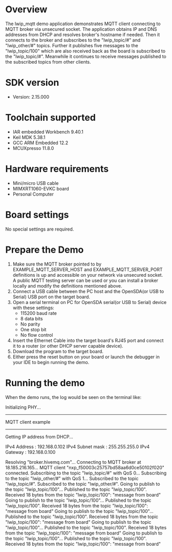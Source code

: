 Overview
========

The lwip_mqtt demo application demonstrates MQTT client connecting to MQTT broker via unsecured socket.
The application obtains IP and DNS addresses from DHCP and resolves broker's hostname if needed.
Then it connects to the broker and subscribes to the "lwip_topic/#" and "lwip_other/#" topics.
Further it publishes five messages to the "lwip_topic/100" which are also received back
as the board is subscribed to the "lwip_topic/#".
Meanwhile it continues to receive messages published to the subscribed topics from other clients.


SDK version
===========
- Version: 2.15.000

Toolchain supported
===================
- IAR embedded Workbench  9.40.1
- Keil MDK  5.38.1
- GCC ARM Embedded  12.2
- MCUXpresso  11.8.0

Hardware requirements
=====================
- Mini/micro USB cable
- MIMXRT1060-EVKC board
- Personal Computer

Board settings
==============
No special settings are required.

Prepare the Demo
================
1.  Make sure the MQTT broker pointed to by EXAMPLE_MQTT_SERVER_HOST and EXAMPLE_MQTT_SERVER_PORT definitions
    is up and accessible on your network via unsecured socket. A public MQTT testing server can be used
    or you can install a broker locally and modify the definitions mentioned above.
2.  Connect a USB cable between the PC host and the OpenSDA(or USB to Serial) USB port on the target board.
3.  Open a serial terminal on PC for OpenSDA serial(or USB to Serial) device with these settings:
    - 115200 baud rate
    - 8 data bits
    - No parity
    - One stop bit
    - No flow control
4.  Insert the Ethernet Cable into the target board's RJ45 port and connect it to a router (or other DHCP server capable device).
5.  Download the program to the target board.
6.  Either press the reset button on your board or launch the debugger in your IDE to begin running the demo.

Running the demo
================
When the demo runs, the log would be seen on the terminal like:

Initializing PHY...

************************************************
 MQTT client example
************************************************
Getting IP address from DHCP...

IPv4 Address     : 192.168.0.102
IPv4 Subnet mask : 255.255.255.0
IPv4 Gateway     : 192.168.0.100

Resolving "broker.hivemq.com"...
Connecting to MQTT broker at 18.185.216.165...
MQTT client "nxp_f50003c25757bd58aa6d0ce50102f020" connected.
Subscribing to the topic "lwip_topic/#" with QoS 0...
Subscribing to the topic "lwip_other/#" with QoS 1...
Subscribed to the topic "lwip_topic/#".
Subscribed to the topic "lwip_other/#".
Going to publish to the topic "lwip_topic/100"...
Published to the topic "lwip_topic/100".
Received 18 bytes from the topic "lwip_topic/100": "message from board"
Going to publish to the topic "lwip_topic/100"...
Published to the topic "lwip_topic/100".
Received 18 bytes from the topic "lwip_topic/100": "message from board"
Going to publish to the topic "lwip_topic/100"...
Published to the topic "lwip_topic/100".
Received 18 bytes from the topic "lwip_topic/100": "message from board"
Going to publish to the topic "lwip_topic/100"...
Published to the topic "lwip_topic/100".
Received 18 bytes from the topic "lwip_topic/100": "message from board"
Going to publish to the topic "lwip_topic/100"...
Published to the topic "lwip_topic/100".
Received 18 bytes from the topic "lwip_topic/100": "message from board"
